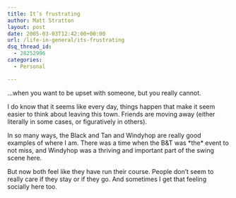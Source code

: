 ```yaml
---
title: It’s frustrating
author: Matt Stratton
layout: post
date: 2005-03-03T12:42:00+00:00
url: /life-in-general/its-frustrating
dsq_thread_id:
  - 28252996
categories:
  - Personal

---
```

&#8230;when you want to be upset with someone, but you really cannot.

I do know that it seems like every day, things happen that make it seem easier to think about leaving this town. Friends are moving away (either literally in some cases, or figuratively in others).

In so many ways, the Black and Tan and Windyhop are really good examples of where I am. There was a time when the B&T was \*the\* event to not miss, and Windyhop was a thriving and important part of the swing scene here.

But now both feel like they have run their course. People don&#8217;t seem to really care if they stay or if they go. And sometimes I get that feeling socially here too.